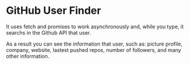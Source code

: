 # GitHub User Finder
It uses fetch and promises to work asynchronously and, while you type, it searchs in the Github API that user. 

As a result you can see the information that user, such as: picture profile, company, website, lastest pushed repos, number of followers, and many other information. 
